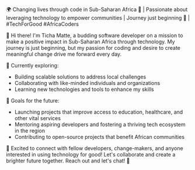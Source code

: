 🌍 Changing lives through code in Sub-Saharan Africa 🚀 | Passionate about leveraging technology to empower communities | Journey just beginning 🌱 | #TechForGood #AfricaCoders

👋 Hi there! I'm Ticha Matte, a budding software developer on a mission to make a positive impact in Sub-Saharan Africa through technology. My journey is just beginning, but my passion for coding and desire to create meaningful change drive me forward every day.

🔭 Currently exploring:
- Building scalable solutions to address local challenges
- Collaborating with like-minded individuals and organizations
- Learning new technologies and tools to enhance my skills

🚀 Goals for the future:
- Launching projects that improve access to education, healthcare, and other vital services
- Mentoring aspiring developers and fostering a thriving tech ecosystem in the region
- Contributing to open-source projects that benefit African communities

🌱 Excited to connect with fellow developers, change-makers, and anyone interested in using technology for good! Let's collaborate and create a brighter future together. Reach out and let's chat! 🌟


<!---
Tichcode/Tichcode is a ✨ special ✨ repository because its `README.md` (this file) appears on your GitHub profile.
You can click the Preview link to take a look at your changes.
--->
